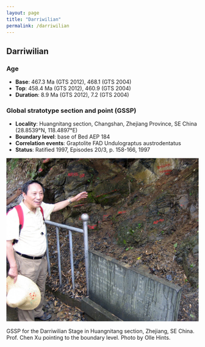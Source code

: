 ```yaml
---
layout: page
title: "Darriwilian"
permalink: /darriwilian
---
```

## Darriwilian

### Age

* **Base**: 467.3 Ma (GTS 2012), 468.1 (GTS 2004)
* **Top**: 458.4 Ma (GTS 2012), 460.9 (GTS 2004)
* **Duration**: 8.9 Ma (GTS 2012), 7.2 (GTS 2004)

### Global stratotype section and point (GSSP)

* **Locality**: Huangnitang section, Changshan, Zhejiang Province, SE China (28.8539°N, 118.4897°E)
* **Boundary level**: base of Bed AEP 184
* **Correlation events**: Graptolite FAD Undulograptus austrodentatus
* **Status**: Ratified 1997, Episodes 20/3, p. 158-166, 1997

<img src="images/Darriwilian_section-1024x869.jpg" alt="GSSP for the Darriwilian Stage" style="width:700px;" />

GSSP for the Darriwilian Stage in Huangnitang section, Zhejiang, SE China. Prof. Chen Xu pointing to the boundary level. Photo by Olle Hints.
